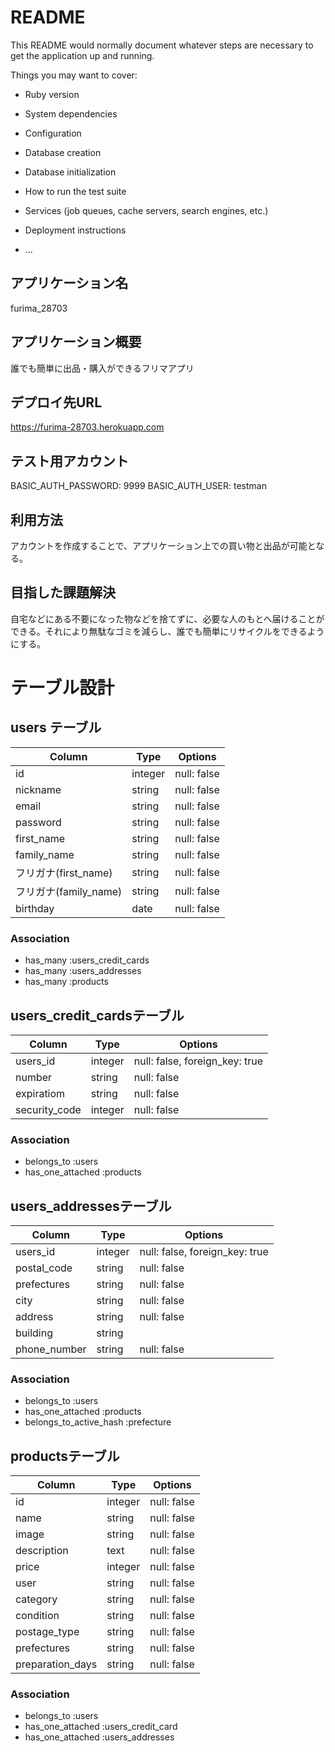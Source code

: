 # README

This README would normally document whatever steps are necessary to get the
application up and running.

Things you may want to cover:

* Ruby version

* System dependencies

* Configuration

* Database creation

* Database initialization

* How to run the test suite

* Services (job queues, cache servers, search engines, etc.)

* Deployment instructions

* ...

## アプリケーション名
furima_28703

## アプリケーション概要
誰でも簡単に出品・購入ができるフリマアプリ

## デプロイ先URL
https://furima-28703.herokuapp.com

## テスト用アカウント
BASIC_AUTH_PASSWORD:  9999
BASIC_AUTH_USER:  testman

## 利用方法
アカウントを作成することで、アプリケーション上での買い物と出品が可能となる。

## 目指した課題解決
自宅などにある不要になった物などを捨てずに、必要な人のもとへ届けることができる。それにより無駄なゴミを減らし、誰でも簡単にリサイクルをできるようにする。


# テーブル設計

## users テーブル

| Column               | Type    | Options     |
| -------------------- | ------- | ----------- |
| id                   | integer | null: false |
| nickname             | string  | null: false |
| email                | string  | null: false |
| password             | string  | null: false |
| first_name           | string  | null: false |
| family_name          | string  | null: false |
| フリガナ(first_name)  | string  | null: false |
| フリガナ(family_name) | string  | null: false |
| birthday             | date    | null: false |

### Association

- has_many :users_credit_cards
- has_many :users_addresses
- has_many :products


## users_credit_cardsテーブル

| Column        | Type    | Options                        |
| ------------- | ------- | ------------------------------ |
| users_id      | integer | null: false, foreign_key: true |
| number        | string  | null: false                    |
| expiratiom    | string  | null: false                    |
| security_code | integer | null: false                    |

### Association

- belongs_to :users
- has_one_attached :products


## users_addressesテーブル

| Column       | Type    | Options                        |
| ------------ | ------- | ------------------------------ |
| users_id     | integer | null: false, foreign_key: true |
| postal_code  | string  | null: false                    |
| prefectures  | string  | null: false                    |
| city         | string  | null: false                    |
| address      | string  | null: false                    |
| building     | string  |                                |
| phone_number | string  | null: false                    |

### Association

- belongs_to :users
- has_one_attached :products
- belongs_to_active_hash :prefecture


## productsテーブル

| Column           | Type    | Options     |
| ---------------- | ------- | ----------- |
| id               | integer | null: false |
| name             | string  | null: false |
| image            | string  | null: false |
| description      | text    | null: false |
| price            | integer | null: false |
| user             | string  | null: false |
| category         | string  | null: false |
| condition        | string  | null: false |
| postage_type     | string  | null: false |
| prefectures      | string  | null: false |
| preparation_days | string  | null: false |

### Association

- belongs_to :users
- has_one_attached :users_credit_card
- has_one_attached :users_addresses
